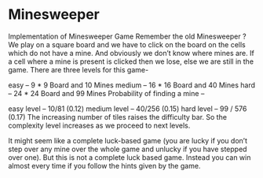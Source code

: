 # Minesweeper

Implementation of Minesweeper Game
Remember the old Minesweeper ?
We play on a square board and we have to click on the board on the cells which do not have a mine. And obviously we don’t know where mines are. If a cell where a mine is present is clicked then we lose, else we are still in the game.
There are three levels for this game-

easy – 9 * 9 Board and 10 Mines
medium – 16 * 16 Board and 40 Mines
hard – 24 * 24 Board and 99 Mines
Probability of finding a mine –

easy  level –  10/81 (0.12)
medium level – 40/256 (0.15)
hard level – 99 / 576 (0.17)
The increasing number of tiles raises the difficulty bar. So the complexity level increases as we proceed to next levels.

It might seem like a complete luck-based game (you are lucky if you don’t step over any mine over the whole game and unlucky if you have stepped over one). But this is not a complete luck based game. Instead you can win almost every time if you follow the hints given by the game.
